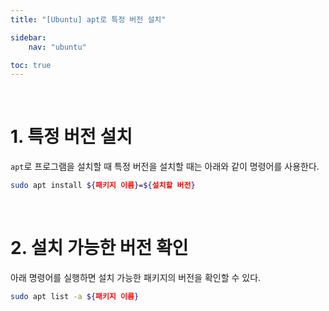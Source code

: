 ```yaml
---
title: "[Ubuntu] apt로 특정 버전 설치"

sidebar:
    nav: "ubuntu"

toc: true
---
```


<br/>



# 1. 특정 버전 설치

`apt`로 프로그램을 설치할 때 특정 버전을 설치할 때는 아래와 같이 명령어를 사용한다.

```bash
sudo apt install ${패키지 이름}=${설치할 버전}
```

<br/>


# 2. 설치 가능한 버전 확인

아래 명령어를 실행하면 설치 가능한 패키지의 버전을 확인할 수 있다.

```bash
sudo apt list -a ${패키지 이름}
```

<br/>
